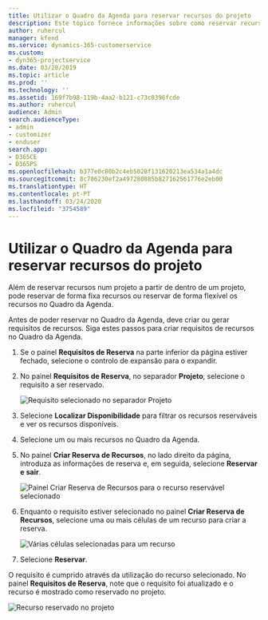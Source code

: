 ```yaml
---
title: Utilizar o Quadro da Agenda para reservar recursos do projeto
description: Este tópico fornece informações sobre como reservar recursos.
author: ruhercul
manager: kfend
ms.service: dynamics-365-customerservice
ms.custom:
- dyn365-projectservice
ms.date: 03/28/2019
ms.topic: article
ms.prod: ''
ms.technology: ''
ms.assetid: 169f7b98-119b-4aa2-b121-c73c0396fcde
ms.author: ruhercul
audience: Admin
search.audienceType:
- admin
- customizer
- enduser
search.app:
- D365CE
- D365PS
ms.openlocfilehash: b377e0c80b2c4eb5028f131620213ea534a1a4dc
ms.sourcegitcommit: 8c786230ef2a497280885b827162561776e2eb00
ms.translationtype: HT
ms.contentlocale: pt-PT
ms.lasthandoff: 03/24/2020
ms.locfileid: "3754589"
---
```

# <a name="use-the-schedule-board-to-book-project-resources"></a>Utilizar o Quadro da Agenda para reservar recursos do projeto

Além de reservar recursos num projeto a partir de dentro de um projeto, pode reservar de forma fixa recursos ou reservar de forma flexível os recursos no Quadro da Agenda.

Antes de poder reservar no Quadro da Agenda, deve criar ou gerar requisitos de recursos. Siga estes passos para criar requisitos de recursos no Quadro da Agenda.

1. Se o painel **Requisitos de Reserva** na parte inferior da página estiver fechado, selecione o controlo de expansão para o expandir.
2. No painel **Requisitos de Reserva**, no separador **Projeto**, selecione o requisito a ser reservado.

    ![Requisito selecionado no separador Projeto](media/Resource-Management-image73.png)

3. Selecione **Localizar Disponibilidade** para filtrar os recursos reserváveis e ver os recursos disponíveis. 
4. Selecione um ou mais recursos no Quadro da Agenda. 
5. No painel **Criar Reserva de Recursos**, no lado direito da página, introduza as informações de reserva e, em seguida, selecione **Reservar e sair**.

    ![Painel Criar Reserva de Recursos para o recurso reservável selecionado](media/Resource-Management-image74.png)

6. Enquanto o requisito estiver selecionado no painel **Criar Reserva de Recursos**, selecione uma ou mais células de um recurso para criar a reserva.

    ![Várias células selecionadas para um recurso](media/Resource-Management-image75.png)

7. Selecione **Reservar**.

O requisito é cumprido através da utilização do recurso selecionado. No painel **Requisitos de Reserva**, note que o requisito foi atualizado e o recurso é mostrado como reservado no projeto.

![Recurso reservado no projeto](media/Resource-Management-image76.png)
